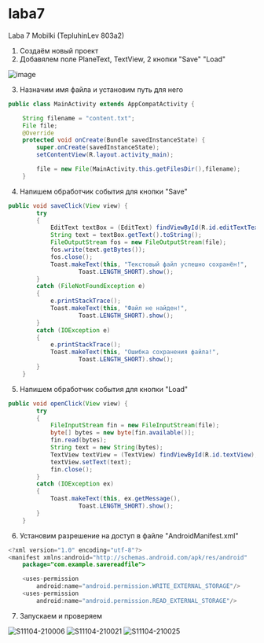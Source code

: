 # laba7
Laba 7 Mobilki (TepluhinLev 803a2)

1) Создаём новый проект
2) Добавялем поле PlaneText, TextView, 2 кнопки "Save" "Load"

![image](https://user-images.githubusercontent.com/78772701/140328668-059bf374-3db6-49fa-86c8-f6a99843a3d2.png)

3) Назначим имя файла и установим путь для него
```Java
public class MainActivity extends AppCompatActivity {

    String filename = "content.txt";
    File file;
    @Override
    protected void onCreate(Bundle savedInstanceState) {
        super.onCreate(savedInstanceState);
        setContentView(R.layout.activity_main);

        file = new File(MainActivity.this.getFilesDir(),filename);
    }
```
4) Напишем обработчик события для кнопки "Save"
```Java
public void saveClick(View view) {
        try
        {
            EditText textBox = (EditText) findViewById(R.id.editTextTextPersonName);
            String text = textBox.getText().toString();
            FileOutputStream fos = new FileOutputStream(file);
            fos.write(text.getBytes());
            fos.close();
            Toast.makeText(this, "Текстовый файл успешно сохранён!",
                    Toast.LENGTH_SHORT).show();
        }
        catch (FileNotFoundException e)
        {
            e.printStackTrace();
            Toast.makeText(this, "Файл не найден!",
                    Toast.LENGTH_SHORT).show();
        }
        catch (IOException e)
        {
            e.printStackTrace();
            Toast.makeText(this, "Ошибка сохранения файла!",
                    Toast.LENGTH_SHORT).show();
        }
    }
```
5) Напишем обработчик события для кнопки "Load"
```Java
public void openClick(View view) {
        try
        {
            FileInputStream fin = new FileInputStream(file);
            byte[] bytes = new byte[fin.available()];
            fin.read(bytes);
            String text = new String(bytes);
            TextView textView = (TextView) findViewById(R.id.textView);
            textView.setText(text);
            fin.close();
        }
        catch (IOException ex)
        {
            Toast.makeText(this, ex.getMessage(),
                    Toast.LENGTH_SHORT).show();
        }
    }
```
6) Установим разрешение на доступ в файле "AndroidManifest.xml"
```Java
<?xml version="1.0" encoding="utf-8"?>
<manifest xmlns:android="http://schemas.android.com/apk/res/android"
    package="com.example.savereadfile">

    <uses-permission
        android:name="android.permission.WRITE_EXTERNAL_STORAGE"/>
    <uses-permission
        android:name="android.permission.READ_EXTERNAL_STORAGE"/>
```
7) Запускаем и проверяем

![S11104-210006](https://user-images.githubusercontent.com/78772701/140329645-8b142ccc-7e6a-414f-87b3-0d63c3b2eed0.jpg)
![S11104-210021](https://user-images.githubusercontent.com/78772701/140329941-de24d3f4-a6f1-4c4f-b70f-73c9da38d171.jpg)
![S11104-210025](https://user-images.githubusercontent.com/78772701/140329970-f1921c52-483a-429a-86ea-da619196efc3.jpg)
